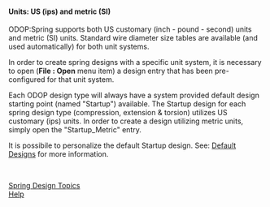 #### Units: US (ips) and metric (SI)

ODOP:Spring supports both US customary (inch - pound - second) units and metric (SI) units.
Standard wire diameter size tables are available (and used automatically) for both unit systems.

In order to create spring designs with a specific unit system, it is necessary to open 
 (**File : Open** menu item) a design entry that has been pre-configured for that unit system.

Each ODOP design type will always have a system provided default design starting point (named "Startup") available.
The Startup design for each spring design type (compression, extension & torsion) utilizes US customary (ips) units.
In order to create a design utilizing metric units, simply open the "Startup_Metric" entry.   

It is possibile to personalize the default Startup design. 
See: [Default Designs](../defaultDesigns) for more information.

&nbsp;
  
[Spring Design Topics](./)   
[Help](../)   

